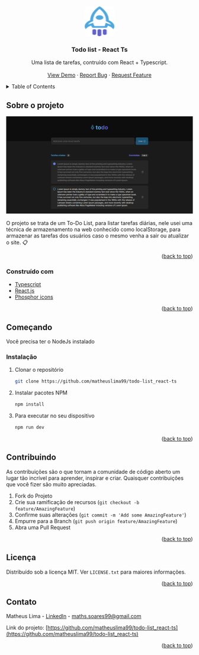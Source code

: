 <div id="top"></div>

<!-- PROJECT LOGO -->
<br />
<div align="center">
  <a href="https://todolist-ignite.netlify.app/" target="_blank" >
    <img src="./src/assets/rocket-logo.svg" alt="Logo" width="80" height="80">
  </a>

  <h3 align="center">Todo list - React Ts</h3>

  <p align="center">
   Uma lista de tarefas, contruído com React + Typescript.
    <br />
    <br />
    <a href="https://todolist-ignite.netlify.app/" target="_blank" >View Demo</a>
    ·
    <a href="https://github.com/matheuslima99/todo-list_react-ts/issues">Report Bug</a>
    ·
    <a href="https://github.com/matheuslima99/todo-list_react-ts/issues">Request Feature</a>
  </p>
</div>



<!-- TABLE OF CONTENTS -->
<details>
  <summary>Table of Contents</summary>
  <ol>
    <li>
      <a href="#sobre-o-projeto">Sobre o projeto</a>
      <ul>
        <li><a href="#construído-com">Construído com</a></li>
      </ul>
    </li>
    <li>
      <a href="#começando">Começando</a>
      <ul>
        <li><a href="#instalação">Instalação</a></li>
      </ul>
    </li>
    <li><a href="#contribuindo">Contribuir</a></li>
    <li><a href="#licença">Licença</a></li>
    <li><a href="#contato">Contato</a></li>
  </ol>
</details>



<!-- ABOUT THE PROJECT -->
## Sobre o projeto

 <a href="">
    <img src="./.github/assets/screen-todo.png" 
    alt="Logo">
  
  </a>

 O projeto se trata de um To-Do List, para listar tarefas diárias, nele usei uma técnica de armazenamento na web conhecido como localStorage, para armazenar as tarefas dos usuários caso o mesmo venha a sair ou atualizar o site. 📋


<p align="right">(<a href="#top">back to top</a>)</p>



### Construído com

* [Typescript](https://www.typescriptlang.org/)
* [React.js](https://reactjs.org/)
* [Phosphor icons](https://phosphoricons.com/)


<p align="right">(<a href="#top">back to top</a>)</p>



<!-- GETTING STARTED -->
## Começando

Você precisa ter o NodeJs instalado



###   Instalação

1. Clonar o repositório
   ```sh
   git clone https://github.com/matheuslima99/todo-list_react-ts
   ```
2. Instalar pacotes NPM
   ```sh
   npm install
   ```
3. Para executar no seu dispositivo

   ```sh
   npm run dev 
   ```

<p align="right">(<a href="#top">back to top</a>)</p>



<!-- CONTRIBUTING -->
## Contribuindo

As contribuições são o que tornam a comunidade de código aberto um lugar tão incrível para aprender, inspirar e criar. Quaisquer contribuições que você fizer são muito apreciadas.

1. Fork do Projeto
2. Crie sua ramificação de recursos (`git checkout -b feature/AmazingFeature`)
3. Confirme suas alterações (`git commit -m 'Add some AmazingFeature'`)
4. Empurre para a Branch (`git push origin feature/AmazingFeature`)
5. Abra uma Pull Request

<p align="right">(<a href="#top">back to top</a>)</p>



<!-- LICENSE -->
## Licença

Distribuído sob a licença MIT. Ver `LICENSE.txt` para maiores informações.

<p align="right">(<a href="#top">back to top</a>)</p>



<!-- CONTACT -->
## Contato

Matheus Lima - [LinkedIn](https://www.linkedin.com/in/matheus-soares99/) - maths.soares99@gmail.com

Link do projeto: [https://github.com/matheuslima99/todo-list_react-ts](https://github.com/matheuslima99/todo-list_react-ts)

<p align="right">(<a href="#top">back to top</a>)</p>
